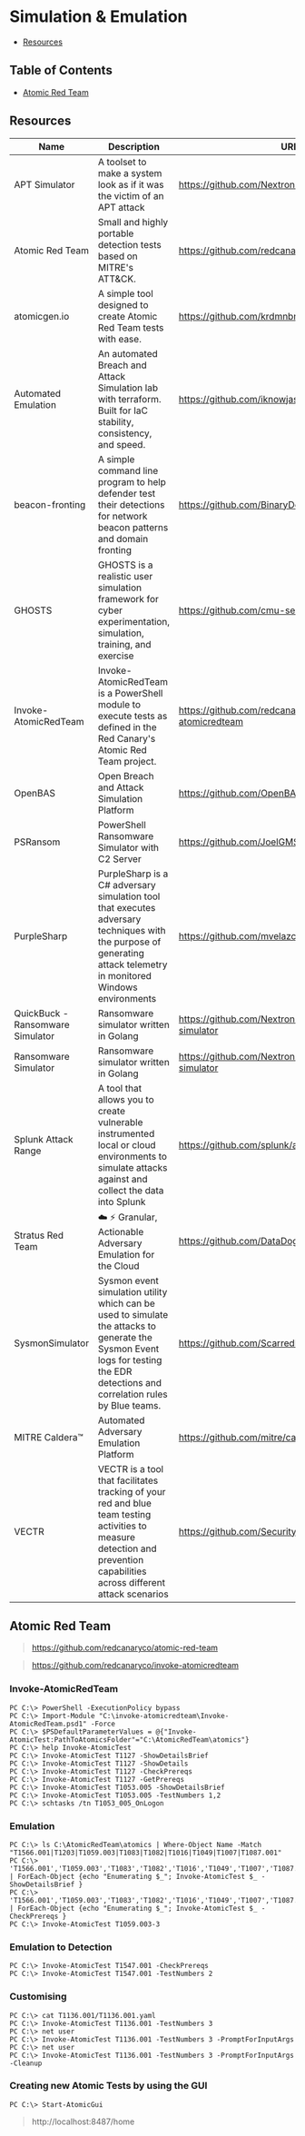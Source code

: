 # Simulation & Emulation

- [Resources](#resources)

## Table of Contents

- [Atomic Red Team](#atomic-red-team)

## Resources

| Name | Description | URL |
| --- | --- | --- |
| APT Simulator | A toolset to make a system look as if it was the victim of an APT attack | https://github.com/NextronSystems/APTSimulator |
| Atomic Red Team | Small and highly portable detection tests based on MITRE's ATT&CK. | https://github.com/redcanaryco/atomic-red-team |
| atomicgen.io | A simple tool designed to create Atomic Red Team tests with ease. | https://github.com/krdmnbrk/atomicgen.io |
| Automated Emulation | An automated Breach and Attack Simulation lab with terraform. Built for IaC stability, consistency, and speed. | https://github.com/iknowjason/AutomatedEmulation |
| beacon-fronting | A simple command line program to help defender test their detections for network beacon patterns and domain fronting | https://github.com/BinaryDefense/beacon-fronting |
| GHOSTS | GHOSTS is a realistic user simulation framework for cyber experimentation, simulation, training, and exercise | https://github.com/cmu-sei/GHOSTS |
| Invoke-AtomicRedTeam | Invoke-AtomicRedTeam is a PowerShell module to execute tests as defined in the Red Canary's Atomic Red Team project. | https://github.com/redcanaryco/invoke-atomicredteam |
| OpenBAS | Open Breach and Attack Simulation Platform | https://github.com/OpenBAS-Platform/openbas |
| PSRansom | PowerShell Ransomware Simulator with C2 Server | https://github.com/JoelGMSec/PSRansom |
| PurpleSharp | PurpleSharp is a C# adversary simulation tool that executes adversary techniques with the purpose of generating attack telemetry in monitored Windows environments | https://github.com/mvelazc0/PurpleSharp |
| QuickBuck - Ransomware Simulator | Ransomware simulator written in Golang | https://github.com/NextronSystems/ransomware-simulator |
| Ransomware Simulator | Ransomware simulator written in Golang | https://github.com/NextronSystems/ransomware-simulator |
| Splunk Attack Range | A tool that allows you to create vulnerable instrumented local or cloud environments to simulate attacks against and collect the data into Splunk | https://github.com/splunk/attack_range |
| Stratus Red Team | ☁️ ⚡ Granular, Actionable Adversary Emulation for the Cloud | https://github.com/DataDog/stratus-red-team |
| SysmonSimulator | Sysmon event simulation utility which can be used to simulate the attacks to generate the Sysmon Event logs for testing the EDR detections and correlation rules by Blue teams. | https://github.com/ScarredMonk/SysmonSimulator |
| MITRE Caldera™ | Automated Adversary Emulation Platform | https://github.com/mitre/caldera |
| VECTR | VECTR is a tool that facilitates tracking of your red and blue team testing activities to measure detection and prevention capabilities across different attack scenarios | https://github.com/SecurityRiskAdvisors/VECTR |

## Atomic Red Team

> https://github.com/redcanaryco/atomic-red-team

> https://github.com/redcanaryco/invoke-atomicredteam

### Invoke-AtomicRedTeam

```console
PC C:\> PowerShell -ExecutionPolicy bypass
PC C:\> Import-Module "C:\invoke-atomicredteam\Invoke-AtomicRedTeam.psd1" -Force
PC C:\> $PSDefaultParameterValues = @{"Invoke-AtomicTest:PathToAtomicsFolder"="C:\AtomicRedTeam\atomics"}
PC C:\> help Invoke-AtomicTest
PC C:\> Invoke-AtomicTest T1127 -ShowDetailsBrief
PC C:\> Invoke-AtomicTest T1127 -ShowDetails
PC C:\> Invoke-AtomicTest T1127 -CheckPrereqs
PC C:\> Invoke-AtomicTest T1127 -GetPrereqs
PC C:\> Invoke-AtomicTest T1053.005 -ShowDetailsBrief
PC C:\> Invoke-AtomicTest T1053.005 -TestNumbers 1,2
PC C:\> schtasks /tn T1053_005_OnLogon
```

### Emulation

```console
PC C:\> ls C:\AtomicRedTeam\atomics | Where-Object Name -Match "T1566.001|T1203|T1059.003|T1083|T1082|T1016|T1049|T1007|T1087.001"
PC C:\> 'T1566.001','T1059.003','T1083','T1082','T1016','T1049','T1007','T1087.001' | ForEach-Object {echo "Enumerating $_"; Invoke-AtomicTest $_ -ShowDetailsBrief }
PC C:\> 'T1566.001','T1059.003','T1083','T1082','T1016','T1049','T1007','T1087.001' | ForEach-Object {echo "Enumerating $_"; Invoke-AtomicTest $_ -CheckPrereqs }
PC C:\> Invoke-AtomicTest T1059.003-3
```

### Emulation to Detection

```console
PC C:\> Invoke-AtomicTest T1547.001 -CheckPrereqs
PC C:\> Invoke-AtomicTest T1547.001 -TestNumbers 2
```

### Customising

```console
PC C:\> cat T1136.001/T1136.001.yaml
PC C:\> Invoke-AtomicTest T1136.001 -TestNumbers 3
PC C:\> net user
PC C:\> Invoke-AtomicTest T1136.001 -TestNumbers 3 -PromptForInputArgs
PC C:\> net user
PC C:\> Invoke-AtomicTest T1136.001 -TestNumbers 3 -PromptForInputArgs -Cleanup
```

### Creating new Atomic Tests by using the GUI

```console
PC C:\> Start-AtomicGui
```

> http://localhost:8487/home
